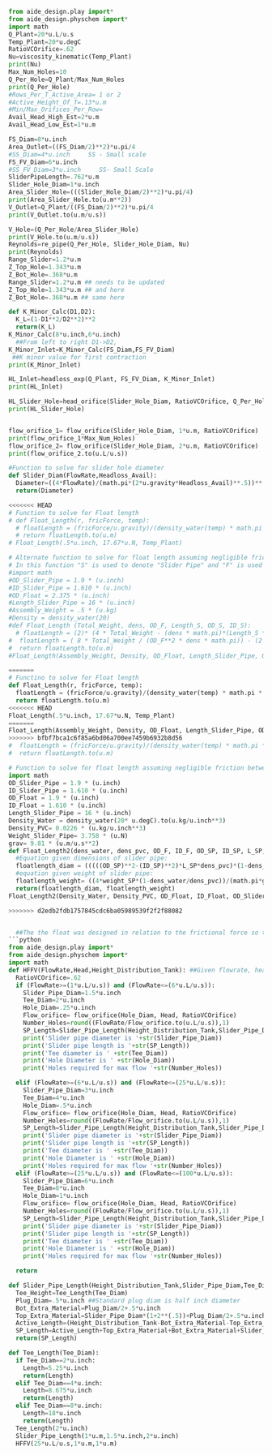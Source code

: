 ```python
from aide_design.play import*
from aide_design.physchem import*
import math
Q_Plant=20*u.L/u.s
Temp_Plant=20*u.degC
RatioVCOrifice=.62
Nu=viscosity_kinematic(Temp_Plant)
print(Nu)
Max_Num_Holes=10
Q_Per_Hole=Q_Plant/Max_Num_Holes
print(Q_Per_Hole)
#Rows_Per_T_Active_Area= 1 or 2
#Active_Height_Of_T=.13*u.m
#Min/Max_Orifices_Per_Row=
Avail_Head_High_Est=2*u.m
Avail_Head_Low_Est=1*u.m

FS_Diam=8*u.inch
Area_Outlet=((FS_Diam/2)**2)*u.pi/4
#SS_Diam=4*u.inch     SS - Small scale
FS_FV_Diam=6*u.inch
#SS_FV_Diam=3*u.inch     SS- Small Scale
SliderPipeLength=.762*u.m
Slider_Hole_Diam=1*u.inch
Area_Slider_Hole=(((Slider_Hole_Diam/2)**2)*u.pi/4)
print(Area_Slider_Hole.to(u.m**2))
V_Outlet=Q_Plant/((FS_Diam/2)**2)*u.pi/4
print(V_Outlet.to(u.m/u.s))

V_Hole=(Q_Per_Hole/Area_Slider_Hole)
print(V_Hole.to(u.m/u.s))
Reynolds=re_pipe(Q_Per_Hole, Slider_Hole_Diam, Nu)
print(Reynolds)
Range_Slider=1.2*u.m
Z_Top_Hole=1.343*u.m
Z_Bot_Hole=.368*u.m
Range_Slider=1.2*u.m ## needs to be updated
Z_Top_Hole=1.343*u.m ## and here
Z_Bot_Hole=.368*u.m ## same here

def K_Minor_Calc(D1,D2):
  K_L=(1-D1**2/D2**2)**2
  return(K_L)
K_Minor_Calc(8*u.inch,6*u.inch)
  ##From left to right D1->D2,
K_Minor_Inlet=K_Minor_Calc(FS_Diam,FS_FV_Diam)
 ##K minor value for first contraction
print(K_Minor_Inlet)

HL_Inlet=headloss_exp(Q_Plant, FS_FV_Diam, K_Minor_Inlet)
print(HL_Inlet)

HL_Slider_Hole=head_orifice(Slider_Hole_Diam, RatioVCOrifice, Q_Per_Hole)
print(HL_Slider_Hole)


flow_orifice_1= flow_orifice(Slider_Hole_Diam, 1*u.m, RatioVCOrifice)
print(flow_orifice_1*Max_Num_Holes)
flow_orifice_2= flow_orifice(Slider_Hole_Diam, 2*u.m, RatioVCOrifice)
print(flow_orifice_2.to(u.L/u.s))

#Function to solve for slider hole diameter
def Slider_Diam(FlowRate,Headloss_Avail):
  Diameter=((4*FlowRate)/(math.pi*(2*u.gravity*Headloss_Avail)**.5))**.5
  return(Diameter)

<<<<<<< HEAD
# Function to solve for Float length
# def Float_Length(r, fricForce, temp):
  # floatLength = (fricForce/u.gravity)/(density_water(temp) * math.pi * r**2 * (.5))
  # return floatLength.to(u.m)
# Float_Length(.5*u.inch, 17.67*u.N, Temp_Plant)

# Alternate function to solve for float length assuming negligible frictional force
# In this function "S" is used to denote "Slider Pipe" and "F" is used to denote "Float"
#import math
#OD_Slider_Pipe = 1.9 * (u.inch)
#ID_Slider_Pipe = 1.610 * (u.inch)
#OD_Float = 2.375 * (u.inch)
#Length_Slider_Pipe = 16 * (u.inch)
#Assembly_Weight = .5 * (u.kg)
#Density = density_water(20)
#def Float_Length (Total_Weight, dens, OD_F, Length_S, OD_S, ID_S):
  # floatLength = (2)* (4 * Total_Weight - (dens * math.pi)*(Length_S * (OD_S**2 - ID_S**2) + ((.25 * u.inch) * OD_F**2)))/ (OD_F**2 * dens * math.pi)
#  floatLength = ( 8 * Total_Weight / (OD_F**2 * dens * math.pi)) - (2 * Length_S * (OD_S**2 - ID_S**2)/ OD_F**2) - (1/2 * u.inch)
#  return floatLength.to(u.m)
#Float_Length(Assembly_Weight, Density, OD_Float, Length_Slider_Pipe, OD_Slider_Pipe, ID_Slider_Pipe)

=======
# Functino to solve for Float length
def Float_Length(r, fricForce, temp):
  floatLength = (fricForce/u.gravity)/(density_water(temp) * math.pi * r**2 * (.5))
  return floatLength.to(u.m)
<<<<<<< HEAD
Float_Length(.5*u.inch, 17.67*u.N, Temp_Plant)
=======
Float_Length(Assembly_Weight, Density, OD_Float, Length_Slider_Pipe, OD_Slider_Pipe, ID_Slider_Pipe)
>>>>>>> bfbf7bca1c6f85a6bd06a700ee7459b6932b8d56
#  floatLength = (fricForce/u.gravity)/(density_water(temp) * math.pi * r**2 * (.5))
#  return floatLength.to(u.m)

# Function to solve for float length assuming negligible friction between slider pipe and tee. Contains equations to solve using the inner and outer diameters of the slider pipe or the weight of the slider pipe.
import math
OD_Slider_Pipe = 1.9 * (u.inch)
ID_Slider_Pipe = 1.610 * (u.inch)
OD_Float = 1.9 * (u.inch)
ID_Float = 1.610 * (u.inch)
Length_Slider_Pipe = 16 * (u.inch)
Density_Water = density_water(20* u.degC).to(u.kg/u.inch**3)
Density_PVC= 0.0226 * (u.kg/u.inch**3)
Weight_Slider_Pipe= 3.758 * (u.N)
grav= 9.81 * (u.m/u.s**2)
def Float_Length2(dens_water, dens_pvc, OD_F, ID_F, OD_SP, ID_SP, L_SP, weight_SP,g):
  #Equation given dimensions of slider pipe:
  floatlength_diam = (((((OD_SP)**2-(ID_SP)**2)*L_SP*dens_pvc)*(1-dens_water/dens_pvc))/((ID_F)**2*dens_water-(OD_F)**2*dens_pvc+(ID_F)**2*dens_pvc)).to(u.inch)
  #equation given weight of slider pipe:
  floatlength_weight= ((4*weight_SP*(1-dens_water/dens_pvc))/(math.pi*g*((ID_F)**2*dens_water-(OD_F)**2*dens_pvc+(ID_F)**2*dens_pvc))).to(u.inch)
  return(floatlength_diam, floatlength_weight)
Float_Length2(Density_Water, Density_PVC, OD_Float, ID_Float, OD_Slider_Pipe, ID_Slider_Pipe, Length_Slider_Pipe, Weight_Slider_Pipe, grav)

>>>>>>> d2edb2fdb1757845cdc6ba05989539f2f2f88082


  ##The the float was designed in relation to the frictional force so that when the float is in the plant, it will sit half submerged in the water.
```python
from aide_design.play import*
from aide_design.physchem import*
import math
def HFFV(FlowRate,Head,Height_Distribution_Tank): ##Given flowrate, head, and height of distribution tank this will tell you the parameters to use for your HFFV system but doesn't include float size and slider pipe length.
  RatioVCOrifice=.62
  if (FlowRate>=(1*u.L/u.s)) and (FlowRate<=(6*u.L/u.s)):
    Slider_Pipe_Diam=1.5*u.inch
    Tee_Diam=2*u.inch
    Hole_Diam=.25*u.inch
    Flow_orifice= flow_orifice(Hole_Diam, Head, RatioVCOrifice)
    Number_Holes=round((FlowRate/Flow_orifice.to(u.L/u.s)),1)
    SP_Length=Slider_Pipe_Length(Height_Distribution_Tank,Slider_Pipe_Diam,Tee_Diam)
    print('Slider pipe diameter is '+str(Slider_Pipe_Diam))
    print('Slider pipe length is '+str(SP_Length))
    print('Tee diameter is ' +str(Tee_Diam))
    print('Hole Diameter is ' +str(Hole_Diam))
    print('Holes required for max flow '+str(Number_Holes))

  elif (FlowRate>=(6*u.L/u.s)) and (FlowRate<=(25*u.L/u.s)):
    Slider_Pipe_Diam=3*u.inch
    Tee_Diam=4*u.inch
    Hole_Diam=.5*u.inch
    Flow_orifice= flow_orifice(Hole_Diam, Head, RatioVCOrifice)
    Number_Holes=round((FlowRate/Flow_orifice.to(u.L/u.s)),1)
    SP_Length=Slider_Pipe_Length(Height_Distribution_Tank,Slider_Pipe_Diam,Tee_Diam)
    print('Slider pipe diameter is '+str(Slider_Pipe_Diam))
    print('Slider pipe length is '+str(SP_Length))
    print('Tee diameter is ' +str(Tee_Diam))
    print('Hole Diameter is ' +str(Hole_Diam))
    print('Holes required for max flow '+str(Number_Holes))
  elif (FlowRate>=(25*u.L/u.s)) and (FlowRate<=(100*u.L/u.s)):
    Slider_Pipe_Diam=6*u.inch
    Tee_Diam=8*u.inch
    Hole_Diam=1*u.inch
    Flow_orifice= flow_orifice(Hole_Diam, Head, RatioVCOrifice)
    Number_Holes=round((FlowRate/Flow_orifice.to(u.L/u.s)),1)
    SP_Length=Slider_Pipe_Length(Height_Distribution_Tank,Slider_Pipe_Diam,Tee_Diam)
    print('Slider pipe diameter is '+str(Slider_Pipe_Diam))
    print('Slider pipe length is '+str(SP_Length))
    print('Tee diameter is ' +str(Tee_Diam))
    print('Hole Diameter is ' +str(Hole_Diam))
    print('Holes required for max flow '+str(Number_Holes))

  return

def Slider_Pipe_Length(Height_Distribution_Tank,Slider_Pipe_Diam,Tee_Diam):
  Tee_Height=Tee_Length(Tee_Diam)
  Plug_Diam=.5*u.inch ##Standard plug diam is half inch diameter
  Bot_Extra_Material=Plug_Diam/2+.5*u.inch
  Top_Extra_Material=Slider_Pipe_Diam*(1+2**(.5))+Plug_Diam/2+.5*u.inch
  Active_Length=(Height_Distribution_Tank-Bot_Extra_Material-Top_Extra_Material-Tee_Height/2)+Tee_Height
  SP_Length=Active_Length+Top_Extra_Material+Bot_Extra_Material+Slider_Pipe_Diam/2
  return(SP_Length)

def Tee_Length(Tee_Diam):
  if Tee_Diam==2*u.inch:
    Length=5.25*u.inch
    return(Length)
  elif Tee_Diam==4*u.inch:
    Length=8.675*u.inch
    return(Length)
  elif Tee_Diam==8*u.inch:
    Length=18*u.inch    
    return(Length)
  Tee_Length(2*u.inch)
  Slider_Pipe_Length(1*u.m,1.5*u.inch,2*u.inch)
  HFFV(25*u.L/u.s,1*u.m,1*u.m)

```
